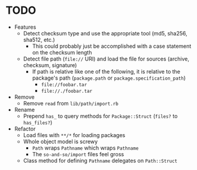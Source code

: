 # TODO

* Features
  * Detect checksum type and use the appropriate tool (md5, sha256, sha512, etc.)
    * This could probably just be accomplished with a case statement on the checksum length
  * Detect file path (`file://` URI) and load the file for sources (archive, checksum, signature)
    * If path is relative like one of the following, it is relative to the package's path (`package.path` or `package.specification_path`)
      * `file://foobar.tar`
      * `file://./foobar.tar`
* Remove
  * Remove `read` from  `lib/path/import.rb`
* Rename
  * Prepend `has_` to query methods for `Package::Struct` (`files?` to `has_files?`)
* Refactor
  * Load files with `**/*` for loading packages
  * Whole object model is screwy
    * `Path` wraps `Pathname` which wraps `Pathname`
    * The `so-and-so/import` files feel gross
  * Class method for defining `Pathname` delegates on `Path::Struct`

